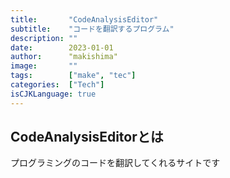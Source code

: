 ```yaml
---
title:       "CodeAnalysisEditor"
subtitle:    "コードを翻訳するプログラム"
description: ""
date:        2023-01-01
author:      "makishima"
image:       ""
tags:        ["make", "tec"]
categories:  ["Tech"]
isCJKLanguage: true
---
```


## CodeAnalysisEditorとは
プログラミングのコードを翻訳してくれるサイトです


